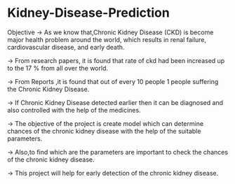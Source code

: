 # Kidney-Disease-Prediction
Objective
-> As we know that,Chronic Kidney Disease (CKD) is become major health problem around the world, which results in renal failure, cardiovascular disease, and early death.

-> From research papers, it is found that rate of ckd had been increased up to the 17 % from all over the world.

-> From Reports ,it is found that out of every 10 people 1 people suffering the Chronic Kidney Disease.

-> If Chronic Kidney Disease detected earlier then it can be diagnosed and also controlled with the help of the medicines.

-> The objective of the project is create model which can determine chances of the chronic kidney disease with the help of the suitable parameters.

-> Also,to find which are the parameters are important to check the chances of the chronic kidney disease.

-> This project will help for early detection of the chronic kidney disease.

